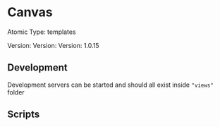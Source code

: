# Canvas

Atomic Type: templates

Version: Version: Version: 1.0.15


## Development

Development servers can be started and should all exist inside `"views"` folder

## Scripts
